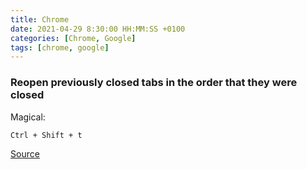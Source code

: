 ```yaml
---
title: Chrome
date: 2021-04-29 8:30:00 HH:MM:SS +0100
categories: [Chrome, Google]
tags: [chrome, google]
---
```


### Reopen previously closed tabs in the order that they were closed

Magical:

```text
Ctrl + Shift + t
```

[Source](https://support.google.com/chrome/answer/157179?co=GENIE.Platform%3DDesktop&hl=en-GB#zippy=%2Ctab-and-window-shortcuts)
